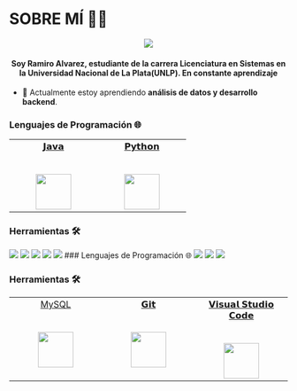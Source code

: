<h1 align= "left"> SOBRE MÍ 👨‍💻</h1>
<p align="center">
<img align= "center" src = "https://vickyparra31.files.wordpress.com/2015/06/72dc52886e2463c29de9e703dce415e4c292e642495789.gif" />
</p>
<h4 align= "center"> Soy Ramiro Alvarez, estudiante de la carrera Licenciatura en Sistemas en la Universidad Nacional de La Plata(UNLP). En constante aprendizaje </h4>

- 🌱 Actualmente estoy aprendiendo **análisis de datos y desarrollo backend**.

### Lenguajes de Programación 🌐

<table>
  <tbody>
    <tr valign="top">
      <td width="25%" align="center">
        <a href= "https://www.java.com/es/">
        <span>𝗝𝗮𝘃𝗮</span><br><br><br>
        <img height="64px" src="https://cdn.svgporn.com/logos/java.svg">
        </a>
      </td>
      <td width="25%" align="center">
        <a href= "https://www.python.org/" >
        <span>𝗣𝘆𝘁𝗵𝗼𝗻</span><br><br><br>
        <img height="64px" src="https://cdn.svgporn.com/logos/python.svg">
        </a>
      </td>
    </tr>
  </tbody>
</table>

### Herramientas 🛠️
<img src="https://img.shields.io/badge/-MongoDB-4DB33D?style=flat&logo=mongodb&logoColor=FFFFFF"> 
<img src="https://img.shields.io/badge/-MySQL-F29111 style=flat&logo=mysql&logoColor=FFFFFF"> 
<img src="http://img.shields.io/badge/-Git-F1502F?style=flat&logo=git&logoColor=FFFFFF">
<img src="http://img.shields.io/badge/-Github-000000?style=flat&logo=github&logoColor=FFFFFF">
<img src="http://img.shields.io/badge/-VS%20Code-007ACC?style=flat&logo=visual%20studio%20code&logoColor=white">
### Lenguajes de Programación 🌐
<img src="http://img.shields.io/badge/-Java-F89820?style=flat&logo=java&logoColor=black"> <img src="https://img.shields.io/badge/-C%20&%20C++-659ad2?style=flat&logo=c%2B%2B&logoColor=ffffff"> <img src="https://img.shields.io/badge/-Python-black?style=flat&logo=python&logoColor=white"> 

### Herramientas 🛠️
  <table>
  <tbody>
    <tr valign="top">
      <td width="25%" align="center">
        <a href= "https://www.mysql.com/" >
        <span>MySQL</span><br><br><br>
        <img height="64px" src="https://cdn.svgporn.com/logos/mysql.svg">
       </a>
      </td>
      <td width="25%" align="center">
        <a href= "https://git-scm.com/">
        <span>𝗚𝗶𝘁</span><br><br><br>
        <img height="64px" src="https://cdn.svgporn.com/logos/git-icon.svg">
        </a>
      </td>
      <td width="25%" align="center">
         <a href= https://code.visualstudio.com/>
        <span>𝗩𝗶𝘀𝘂𝗮𝗹 𝗦𝘁𝘂𝗱𝗶𝗼 𝗖𝗼𝗱𝗲</span><br><br><br>
        <img height="64px" src="https://cdn.svgporn.com/logos/visual-studio-code.svg">
        </a>
      </td>
    </tr>
  </tbody>
</table>


<!--
**ramialvarez/ramialvarez** is a ✨ _special_ ✨ repository because its `README.md` (this file) appears on your GitHub profile.

Here are some ideas to get you started:

- 🔭 I’m currently working on ...
- 🌱 I’m currently learning ...
- 👯 I’m looking to collaborate on ...
- 🤔 I’m looking for help with ...
- 💬 Ask me about ...
- 📫 How to reach me: ...
- 😄 Pronouns: ...
- ⚡ Fun fact: ...
-->
